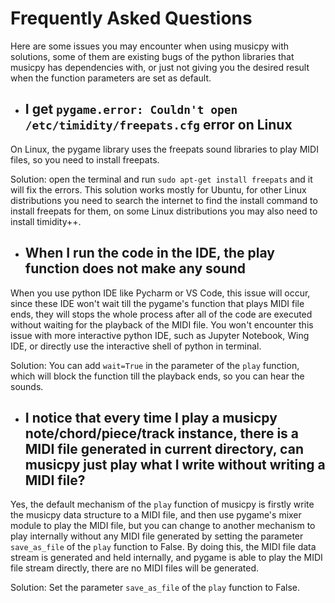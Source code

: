 # Frequently Asked Questions

Here are some issues you may encounter when using musicpy with solutions, some of them are existing bugs of the python libraries that musicpy has dependencies with, or just not giving you the desired result when the function parameters are set as default.

* ## I get `pygame.error: Couldn't open /etc/timidity/freepats.cfg` error on Linux
On Linux, the pygame library uses the freepats sound libraries to play MIDI files, so you need to install freepats.

Solution: open the terminal and run `sudo apt-get install freepats` and it will fix the errors. This solution works mostly for Ubuntu, for other Linux distributions you need to search the internet to find the install command to install freepats for them, on some Linux distributions you may also need to install timidity++.

* ## When I run the code in the IDE, the play function does not make any sound
When you use python IDE like Pycharm or VS Code, this issue will occur, since these IDE won't wait till the pygame's function that plays MIDI file ends, they will stops the whole process after all of the code are executed without waiting for the playback of the MIDI file. You won't encounter this issue with more interactive python IDE, such as Jupyter Notebook, Wing IDE, or directly use the interactive shell of python in terminal.

Solution: You can add `wait=True` in the parameter of the `play` function, which will block the function till the playback ends, so you can hear the sounds.

* ## I notice that every time I play a musicpy note/chord/piece/track instance, there is a MIDI file generated in current directory, can musicpy just play what I write without writing a MIDI file?
Yes, the default mechanism of the `play` function of musicpy is firstly write the musicpy data structure to a MIDI file, and then use pygame's mixer module to play the MIDI file, but you can change to another mechanism to play internally without any MIDI file generated by setting the parameter `save_as_file` of the `play` function to False. By doing this, the MIDI file data stream is generated and held internally, and pygame is able to play the MIDI file stream directly, there are no MIDI files will be generated.

Solution: Set the parameter `save_as_file` of the `play` function to False.
